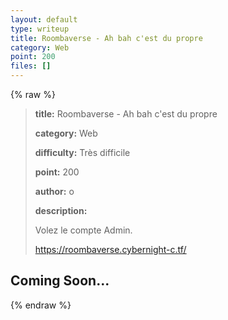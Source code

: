 ```yaml
---
layout: default
type: writeup
title: Roombaverse - Ah bah c'est du propre
category: Web
point: 200
files: []
---
```


{% raw %}
> **title:** Roombaverse - Ah bah c'est du propre
>
> **category:** Web
>
> **difficulty:** Très difficile
>
> **point:** 200
>
> **author:** o
>
> **description:**
>
> Volez le compte Admin.
>
> 
>
> https://roombaverse.cybernight-c.tf/

## Coming Soon...

{% endraw %}
